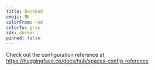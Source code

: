 ```yaml
---
title: Backend
emoji: 📚
colorFrom: red
colorTo: gray
sdk: docker
pinned: false
---
```


Check out the configuration reference at https://huggingface.co/docs/hub/spaces-config-reference
